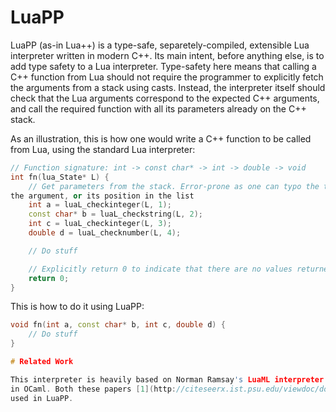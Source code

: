 # LuaPP

LuaPP (as-in Lua++) is a type-safe, separetely-compiled, extensible Lua interpreter
written in modern C++. Its main intent, before anything else, is to add type
safety to a Lua interpreter. Type-safety here means that calling a C++ function
from Lua should not require the programmer to explicitly fetch the arguments
from a stack using casts. Instead, the interpreter itself should check that
the Lua arguments correspond to the expected C++ arguments, and call the required
function with all its parameters already on the C++ stack.

As an illustration, this is how one would write a C++ function to be called from
Lua, using the standard Lua interpreter:

```cpp
// Function signature: int -> const char* -> int -> double -> void
int fn(lua_State* L) {
    // Get parameters from the stack. Error-prone as one can typo the type of
the argument, or its position in the list
    int a = luaL_checkinteger(L, 1);
    const char* b = luaL_checkstring(L, 2);
    int c = luaL_checkinteger(L, 3);
    double d = luaL_checknumber(L, 4);

    // Do stuff

    // Explicitly return 0 to indicate that there are no values returned.
    return 0;
}
```

This is how to do it using LuaPP:

```cpp
void fn(int a, const char* b, int c, double d) {
    // Do stuff
}

# Related Work

This interpreter is heavily based on Norman Ramsay's LuaML interpreter written
in OCaml. Both these papers [1](http://citeseerx.ist.psu.edu/viewdoc/download?doi=10.1.1.368.334&rep=rep1&type=pdf) and [2](https://www.cs.tufts.edu/~nr/pubs/maniaws.pdf) present the main ideas that are 
used in LuaPP.
